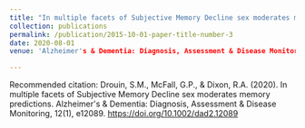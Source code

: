 ```yaml
---
title: "In multiple facets of Subjective Memory Decline sex moderates memory predictions"
collection: publications
permalink: /publication/2015-10-01-paper-title-number-3
date: 2020-08-01
venue: 'Alzheimer's & Dementia: Diagnosis, Assessment & Disease Monitoring'

---
```


Recommended citation: Drouin, S.M., McFall, G.P., & Dixon, R.A. (2020). In multiple facets of Subjective Memory Decline sex moderates memory predictions. Alzheimer's & Dementia: Diagnosis, Assessment & Disease Monitoring, 12(1), e12089. https://doi.org/10.1002/dad2.12089
